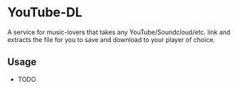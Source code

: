 # YouTube-DL

A service for music-lovers that takes any YouTube/Soundcloud/etc. link and extracts the file for you to save and download to your player of choice.

## Usage
* TODO

